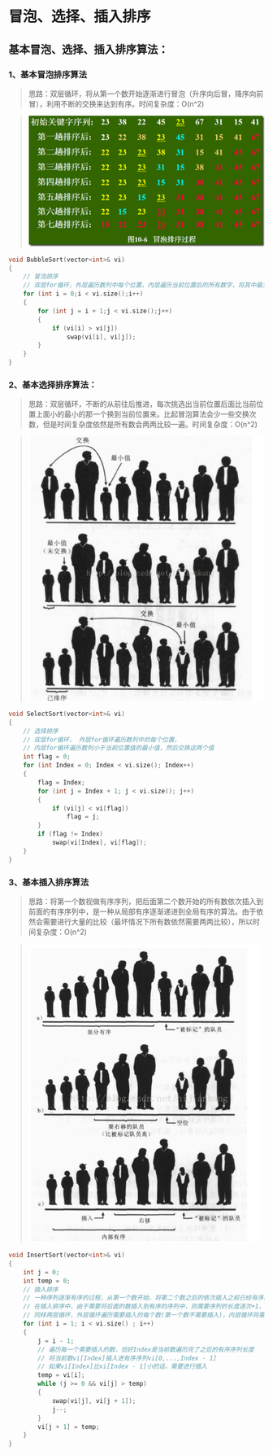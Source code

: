 # 冒泡、选择、插入排序

## 基本冒泡、选择、插入排序算法：

### 1、基本冒泡排序算法
> 思路：双层循环，将从第一个数开始逐渐进行冒泡（升序向后冒，降序向前冒），利用不断的交换来达到有序。时间复杂度：O(n^2)  

> ![选择排序](https://github.com/cbhust8025/primary-algorithm/blob/master/Classical-Algorithm/BubbleSelectInsertSort/bs.jpg)
```C++
void BubbleSort(vector<int>& vi)
{
	// 冒泡排序
	// 双层for循环，外层遍历数列中每个位置，内层遍历当前位置后的所有数字，将其中最大/最小的提取到当前位置。
	for (int i = 0;i < vi.size();i++)
	{
		for (int j = i + 1;j < vi.size();j++)
		{
			if (vi[i] > vi[j])
				swap(vi[i], vi[j]);
		}
	}
}
```

### 2、基本选择排序算法：
>思路：双层循环，不断的从前往后推进，每次挑选出当前位置后面比当前位置上面小的最小的那一个换到当前位置来。比起冒泡算法会少一些交换次数，但是时间复杂度依然是所有数会两两比较一遍。时间复杂度：O(n^2)  

> ![选择排序](https://github.com/cbhust8025/primary-algorithm/blob/master/Classical-Algorithm/BubbleSelectInsertSort/ss.jpg)
```C++
void SelectSort(vector<int>& vi)
{
	// 选择排序
	// 双层for循环， 外层for循环遍历数列中的每个位置，
	// 内层for循环遍历数列小于当前位置值的最小值，然后交换这两个值
	int flag = 0;
	for (int Index = 0; Index < vi.size(); Index++)
	{
		flag = Index;
		for (int j = Index + 1; j < vi.size(); j++)
		{
			if (vi[j] < vi[flag])
				flag = j;
		}
		if (flag != Index)
			swap(vi[Index], vi[flag]);
	}
}
```

### 3、基本插入排序算法
>思路：将第一个数视做有序序列，把后面第二个数开始的所有数依次插入到前面的有序序列中，是一种从局部有序逐渐递进到全局有序的算法。由于依然会需要进行大量的比较（最坏情况下所有数依然需要两两比较），所以时间复杂度：O(n^2)  

> ![插入排序](https://github.com/cbhust8025/primary-algorithm/blob/master/Classical-Algorithm/BubbleSelectInsertSort/is.jpg)
```C++
void InsertSort(vector<int>& vi)
{
	int j = 0;
	int temp = 0;
	// 插入排序
	// 一种序列逐渐有序的过程，从第一个数开始，将第二个数之后的依次插入之前已经有序的序列并且依旧有序。
	// 在插入排序中，由于需要将后面的数插入到有序的序列中，则需要序列的长度逐次+1，则将当前需要插入的数保存，位置空出来
	// 同样两层循环，外层循环遍历需要插入的每个数(第一个数不需要插入)，内层循环将需要插入的每个数逐一和已经有序的序列进行比较
	for (int i = 1; i < vi.size() ; i++)
	{
		j = i - 1;
		// 遍历每一个需要插入的数，恰好Index是当前数遍历完了之后的有序序列长度
		// 将当前数vi[Index]插入进有序序列vi[0,...,Index - 1]
		// 如果vi[Index]比vi[Index - 1]小的话，需要进行插入
		temp = vi[i];
		while (j >= 0 && vi[j] > temp)
		{
			swap(vi[j], vi[j + 1]);
			j--;
		}
		vi[j + 1] = temp;
	}
}
```
